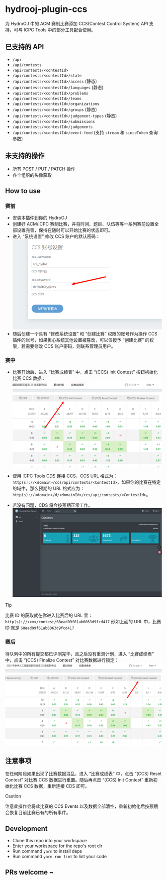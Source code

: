 # hydrooj-plugin-ccs

为 HydroOJ 中的 ACM 赛制比赛添加 CCS(Contest Control System) API 支持，可与 ICPC Tools 中的部分工具配合使用。

## 已支持的 API

- `/api`
- `/api/contests`
- `/api/contests/<contestId>`
- `/api/contests/<contestId>/state`
- `/api/contests/<contestId>/access` (静态)
- `/api/contests/<contestId>/languages` (静态)
- `/api/contests/<contestId>/problems`
- `/api/contests/<contestId>/teams`
- `/api/contests/<contestId>/organizations`
- `/api/contests/<contestId>/groups` (静态)
- `/api/contests/<contestId>/judgement-types` (静态)
- `/api/contests/<contestId>/submissions`
- `/api/contests/<contestId>/judgements`
- `/api/contests/<contestId>/event-feed` (支持 `stream` 和 `sinceToken` 查询参数)

## 未支持的操作

- 所有 POST / PUT / PATCH 操作
- 各个组织的头像获取

## How to use

### 赛前

- 安装本插件到你的 HydroOJ
- 创建好 ACM/ICPC 赛制比赛，并将时间、题目、队伍等等一系列赛前设置全部设置完善，保持在随时可以开始比赛的状态即可。
- 进入 “系统设置” 修改 CCS 账户的默认密码：
![](./.img/change-default-passwd.png)
- 随后创建一个具有 “修改系统设置” 和 “创建比赛” 权限的账号作为操作 CCS 插件的账号，如果担心系统其他设置被篡改，可以仅授予 “创建比赛” 的权限，若需要修改 CCS 账户密码，则联系管理员用户。

### 赛中

- 比赛开始后，进入 “比赛成绩表” 中，点击 “(CCS) Init Contest” 按钮初始化比赛 CCS 数据：
![](./.img/init-contest.png)
- 使用 ICPC Tools CDS 连接 CCS，CCS URL 格式为：`http(s)://<domain>/ccs/api/contests/<ContestId>`，如果你的比赛在特定的域中，那么预期的 URL 格式应为：`http(s)://<domain>/d/<domainId>/ccs/api/contests/<ContestId>`。

- 若没有问题，CDS 将会按预期正常工作。
![](./.img/cds.png)

> [!TIP]
> 比赛 ID 的获取就在你进入比赛后的 URL 里：`http(s)://xxxx/contest/68ead09f61ab6063d9fcd417`
> 形如上面的 URL 中，比赛 ID 就是 `68ead09f61ab6063d9fcd417`

### 赛后

待队列中的所有提交都已评测完毕，且之后没有重测计划，进入 “比赛成绩表” 中，点击 “(CCS) Finalize Contest” 对比赛数据进行锁定：
![](./.img/finalize-contest.png)

## 注意事项

在任何阶段如果出现了比赛数据混乱，进入 “比赛成绩表” 中，点击 “(CCS) Reset Contest” 对比赛 CCS 数据进行重置。随后再点击 “(CCS) Init Contest” 重新初始化比赛 CCS 数据，重新连接 CDS 即可。

> [!CAUTION]
> 注意此操作会将此比赛的 CCS Events 以及数据全部清空，重新初始化后按预期会恢复目前比赛已有的所有事件。

## Development

- Clone this repo into your workspace
- Enter your workspace for the repo's root dir
- Run command `yarn` to install deps
- Run command `yarn run lint` to lint your code

## PRs welcome ~